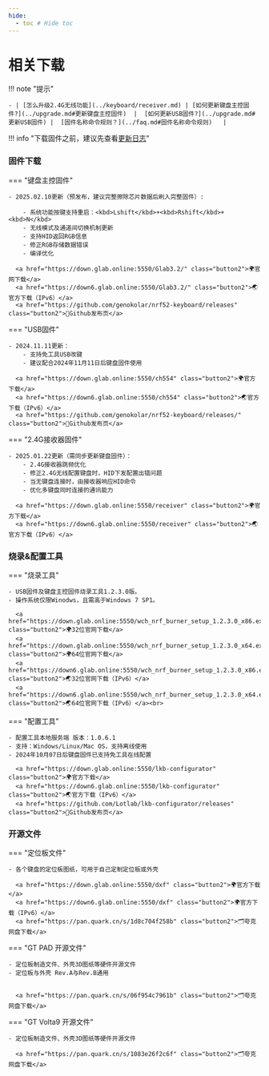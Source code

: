 ```yaml
---
hide:
  - toc # Hide toc
---
```


相关下载
==========

!!! note "提示"

    - | [怎么升级2.4G无线功能](../keyboard/receiver.md) | [如何更新键盘主控固件?](../upgrade.md#更新键盘主控固件)  |  [如何更新USB固件?](../upgrade.md#更新USB固件) |  [固件名称命令规则？](../faq.md#固件名称命令规则)   |  

!!! info "下载固件之前，建议先查看[更新日志](../changelog.md)"

### 固件下载




=== "键盘主控固件"

    - 2025.02.10更新（预发布，建议完整擦除芯片数据后刷入完整固件）:

        - 系统功能按键支持重启：<kbd>Lshift</kbd>+<kbd>Rshift</kbd>+<kbd>N</kbd>
        - 无线模式及通道间切换机制更新
        - 支持HID返回RGB信息
        - 修正RGB存储数据错误
        - 编译优化

      <a href="https://down.glab.online:5550/Glab3.2/" class="button2">🌍官网下载</a>
      <a href="https://down6.glab.online:5550/Glab3.2/" class="button2">🌏官方下载（IPv6）</a>
      <a href="https://github.com/genokolar/nrf52-keyboard/releases" class="button2">🧱Github发布页</a>

=== "USB固件" 

    - 2024.11.11更新：
        - 支持免工具USB改键
        - 建议配合2024年11月11日后键盘固件使用

      <a href="https://down.glab.online:5550/ch554" class="button2">🌍官方下载</a>
      <a href="https://down6.glab.online:5550/ch554" class="button2">🌏官方下载（IPv6）</a>
      <a href="https://github.com/genokolar/nrf52-keyboard/releases/" class="button2">🧱Github发布页</a>

=== "2.4G接收器固件"

    - 2025.01.22更新（需同步更新键盘固件）：
        - 2.4G接收器跳频优化
        - 修正2.4G无线配置键盘时，HID下发配置出错问题
        - 当无键盘连接时，由接收器响应HID命令
        - 优化多键盘同时连接的通讯能力

      <a href="https://down.glab.online:5550/receiver" class="button2">🌍官方下载</a>
      <a href="https://down6.glab.online:5550/receiver" class="button2">🌏官方下载（IPv6）</a>

###  烧录&配置工具

=== "烧录工具"

    - USB固件及键盘主控固件烧录工具1.2.3.0版。
    - 操作系统仅限Winodws，且需高于Windows 7 SP1。

      <a href="https://down.glab.online:5550/wch_nrf_burner_setup_1.2.3.0_x86.exe" class="button2">🌍32位官网下载</a>
      <a href="https://down.glab.online:5550/wch_nrf_burner_setup_1.2.3.0_x64.exe" class="button2">🌍64位官网下载</a>
      <a href="https://down6.glab.online:5550/wch_nrf_burner_setup_1.2.3.0_x86.exe" class="button2">🌏32位官网下载（IPv6）</a>
      <a href="https://down6.glab.online:5550/wch_nrf_burner_setup_1.2.3.0_x64.exe" class="button2">🌏64位官网下载（IPv6）</a><br>

=== "配置工具" 

    - 配置工具本地服务端 版本：1.0.6.1
    - 支持：Windows/Linux/Mac OS，支持离线使用
    - 2024年10月07日后键盘固件已支持免工具在线配置

      <a href="https://down.glab.online:5550/lkb-configurator" class="button2">🌍官方下载</a>
      <a href="https://down6.glab.online:5550/lkb-configurator" class="button2">🌏官方下载（IPv6）</a>
      <a href="https://github.com/Lotlab/lkb-configurator/releases" class="button2">🧱Github发布页</a>

### 开源文件

=== "定位板文件"

    - 各个键盘的定位板图纸，可用于自己定制定位板或外壳

      <a href="https://down.glab.online:5550/dxf" class="button2">🌍官方下载</a>
      <a href="https://down6.glab.online:5550/dxf" class="button2">🌍官方下载（IPv6）</a>
      <a href="https://pan.quark.cn/s/1d8c704f258b" class="button2">🗂️夸克网盘下载</a>

=== "GT PAD 开源文件" 

    - 定位板制造文件、外壳3D图纸等硬件开源文件
    - 定位板与外壳 Rev.A与Rev.B通用 


      <a href="https://pan.quark.cn/s/06f954c7961b" class="button2">🗂️夸克网盘下载</a>

=== "GT Volta9 开源文件" 

    - 定位板制造文件、外壳3D图纸等硬件开源文件

      <a href="https://pan.quark.cn/s/1083e26f2c6f" class="button2">🗂️夸克网盘下载</a>

